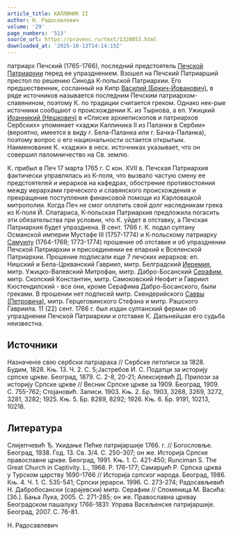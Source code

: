 ```yaml
---
article_title: КАЛЛИНИК II
author: Н. Радосавлевич
volume: '29'
page_numbers: '513'
source_url: https://pravenc.ru/text/1320053.html
downloaded_at: '2025-10-13T14:14:15Z'
---
```


патриарх Печский (1765-1766), последний предстоятель [Печской Патриархии](<https://pravenc.ru/text/Печской Патриархии.html>) перед ее упразднением. Взошел на Печский Патриарший престол по решению Синода К-польской Патриархии. Его предшественник, сосланный на Кипр [Василий (Бркич-Йованович)](<https://pravenc.ru/text/Василий (Бркич-Йованович).html>), в ряде источников называется последним Печским патриархом-славянином, поэтому К. по традиции считается греком. Однако нек-рые источники сообщают о происхождении К. из Тырнова, а еп. Ужицкий [Иоанникий (Нешкович)](<https://pravenc.ru/text/Иоанникий (Нешкович).html>) в «Списке архиепископов и патриархов Сербских» упоминает «хаджи Каллиника II из Паланки в Сербии» (вероятно, имеется в виду г. Бела-Паланка или г. Бачка-Паланка), поэтому вопрос о его национальности остается открытым. Наименование К. «хаджи» в неск. источниках указывает, что он совершил паломничество на Св. землю.

К. прибыл в Печ 17 марта 1765 г. С кон. XVII в. Печская Патриархия фактически управлялась из К-поля, что вызвало частую смену ее предстоятелей и иерархов на кафедрах, обострение противостояния между иерархами греческого и славянского происхождения и прекращение поступления финансовой помощи из Карловацкой митрополии. Когда Печ не смог оплатить свой долг наследникам грека из К-поля Й. Спатариса, К-польская Патриархия предложила погасить эти обязательства при условии, что К. уйдет в отставку, а Печская Патриархия будет упразднена. В сент. 1766 г. К. подал султану Османской империи Мустафе III (1757-1774) и К-польскому патриарху [Самуилу](https://pravenc.ru/text/Самуилу.html) (1764-1768; 1773-1774) прошение об отставке и об упразднении Печской Патриархии и присоединении ее епархий к Вселенской Патриархии. Прошение подписали еще 7 печских иерархов: еп. Нишский и Бела-Цркванский Гавриил, митр. Белградский [Иеремия](https://pravenc.ru/text/Иеремия.html), митр. Ужицко-Валевский Митрофан, митр. Дабро-Босанский [Серафим](https://pravenc.ru/text/Серафим.html), митр. Скопский Константин, митр. Самоковский Неофит и Гавриил Кюстендилский - все они, кроме Серафима Дабро-Босанского, были греками. В прошении нет подписей митр. Скендерийского [Саввы (Петровича)](<https://pravenc.ru/text/Саввы (Петровича).html>), митр. Герцеговинского Стефана и митр. Рашского Гавриила. 11 (22) сент. 1766 г. был издан султанский ферман об упразднении Печской Патриархии и отставке К. Дальнейшая его судьба неизвестна.

## Источники

Назначенiе свiю сербски патрiараха // Сербске летописи за 1828. Будим, 1828. Књ. 13. Ч. 2. С. 5;Jастребов И. С. Податци за историjу српске цркве. Београд, 1879. С. 2-8, 20-21; Алексиjевић Д. Прилози за историjу Српске цркве // Весник Српске цркве за 1909. Београд, 1909. С. 755-762; Стоjановић. Записи. 1903. Књ. 2. Бр. 1903, 3268, 3269, 3272, 3281, 3282; 1925. Књ. 5. Бр. 8289, 8292; 1926. Књ. 6. Бр. 9191, 10213, 10218.

## Литература

Слиjепчевић Ђ. Укидање Пећке патриjаршиjе 1766. г. // Богословље. Београд, 1938. Год. 13. Св. 3/4. С. 250-307; он же. Историjа Српске православне цркве. Београд, 1991. Књ. 1. С. 421-450; Runciman S. The Great Church in Captivity. L., 1968. P. 176-177; Самарџић Р. Српска црква у Турском царству 1690-1766 // Историjа српског народа. Београд, 1986. Књ. 4. Ч. 1. С. 535-541; Српски jерарси. 1996. С. 273-274; Радосављевић Н. Дабробосански (сараjевски) митр. Серафим // Споменица М. Васића: [Зб.]. Бања Лука, 2005. C. 271-285; он же. Православна црквау Београдском пашалуку 1766-1831: Управа Васељенске патриjаршиjе. Београд, 2007. С. 76-81.

Н. Радосавлевич
